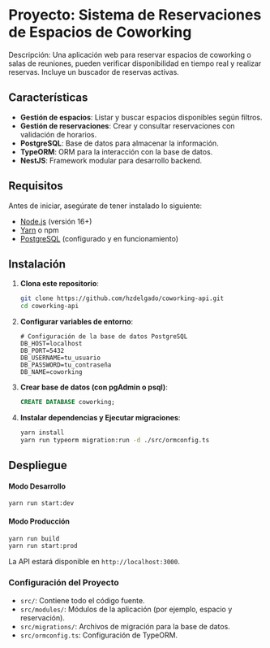 # Proyecto: Sistema de Reservaciones de Espacios de Coworking

Descripción: Una aplicación web para reservar espacios de coworking o salas de reuniones, pueden verificar disponibilidad en tiempo real y realizar reservas. Incluye un buscador de reservas activas.

## Características

- **Gestión de espacios**: Listar y buscar espacios disponibles según filtros.
- **Gestión de reservaciones**: Crear y consultar reservaciones con validación de horarios.
- **PostgreSQL**: Base de datos para almacenar la información.
- **TypeORM**: ORM para la interacción con la base de datos.
- **NestJS**: Framework modular para desarrollo backend.

## Requisitos

Antes de iniciar, asegúrate de tener instalado lo siguiente:

- [Node.js](https://nodejs.org/) (versión 16+)
- [Yarn](https://yarnpkg.com/) o npm
- [PostgreSQL](https://www.postgresql.org/) (configurado y en funcionamiento)

## Instalación

1. **Clona este repositorio**:

   ```bash
   git clone https://github.com/hzdelgado/coworking-api.git
   cd coworking-api
   ```

2. **Configurar variables de entorno**:

   ```env
   # Configuración de la base de datos PostgreSQL
   DB_HOST=localhost
   DB_PORT=5432
   DB_USERNAME=tu_usuario
   DB_PASSWORD=tu_contraseña
   DB_NAME=coworking
   ```
3. **Crear base de datos (con pgAdmin o psql)**:

   ```sql
   CREATE DATABASE coworking;
   ```

4. **Instalar dependencias y Ejecutar migraciones**:

   ```bash
   yarn install
   yarn run typeorm migration:run -d ./src/ormconfig.ts
   ```
## Despliegue
#### Modo Desarrollo
```env
yarn run start:dev
```
#### Modo Producción
```bash
yarn run build
yarn run start:prod
```
La API estará disponible en `http://localhost:3000`.
### Configuración del Proyecto
- `src/`: Contiene todo el código fuente.
- `src/modules/`: Módulos de la aplicación (por ejemplo, espacio y reservación).
- `src/migrations/`: Archivos de migración para la base de datos.
- `src/ormconfig.ts`: Configuración de TypeORM.

